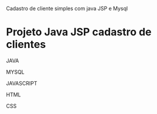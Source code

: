 Cadastro de cliente simples com java JSP e Mysql
# Projeto Java JSP cadastro de clientes

JAVA

MYSQL

JAVASCRIPT

HTML

CSS

